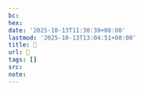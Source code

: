```yaml
---
bc:
hex:
date: '2025-10-13T11:30:39+08:00'
lastmod: '2025-10-13T13:04:51+08:00'
title: 󰦩
url: 󰦩
tags: []
src:
note:
---
```

